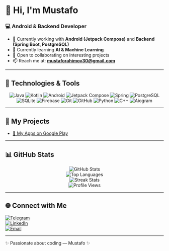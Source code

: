 # 👋 Hi, I'm Mustafo

### 💻 Android & Backend Developer

- 🔭 Currently working with **Android (Jetpack Compose)** and **Backend (Spring Boot, PostgreSQL)**  
- 🌱 Currently learning **AI & Machine Learning**  
- 👯 Open to collaborating on interesting projects  
- 📫 Reach me at: **mustaforahimov30@gmail.com**  

---

## 🚀 Technologies & Tools

<div align="center">

![Java](https://img.shields.io/badge/Java-ED8B00?style=for-the-badge&logo=openjdk&logoColor=white)
![Kotlin](https://img.shields.io/badge/Kotlin-7F52FF?style=for-the-badge&logo=kotlin&logoColor=white)
![Android](https://img.shields.io/badge/Android-3DDC84?style=for-the-badge&logo=android&logoColor=white)
![Jetpack Compose](https://img.shields.io/badge/Jetpack%20Compose-4285F4?style=for-the-badge&logo=jetpackcompose&logoColor=white)
![Spring](https://img.shields.io/badge/Spring-6DB33F?style=for-the-badge&logo=spring&logoColor=white)
![PostgreSQL](https://img.shields.io/badge/PostgreSQL-316192?style=for-the-badge&logo=postgresql&logoColor=white)
![SQLite](https://img.shields.io/badge/SQLite-07405E?style=for-the-badge&logo=sqlite&logoColor=white)
![Firebase](https://img.shields.io/badge/Firebase-FFCA28?style=for-the-badge&logo=firebase&logoColor=black)
![Git](https://img.shields.io/badge/Git-F05032?style=for-the-badge&logo=git&logoColor=white)
![GitHub](https://img.shields.io/badge/GitHub-181717?style=for-the-badge&logo=github&logoColor=white)
![Python](https://img.shields.io/badge/Python-3776AB?style=for-the-badge&logo=python&logoColor=white)
![C++](https://img.shields.io/badge/C++-00599C?style=for-the-badge&logo=cplusplus&logoColor=white)
![Aiogram](https://img.shields.io/badge/Aiogram-2CA5E0?style=for-the-badge&logo=telegram&logoColor=white)

</div>

---

## 📱 My Projects

- [📌 My Apps on Google Play](https://play.google.com/store/search?q=pub%3AH%26A%20SOLUTIONS&c=apps)  

---

## 📊 GitHub Stats

<div align="center">

![GitHub Stats](https://github-readme-stats.vercel.app/api?username=Developer-Mustafo&show_icons=true&theme=tokyonight)  
![Top Languages](https://github-readme-stats.vercel.app/api/top-langs/?username=Developer-Mustafo&layout=compact&theme=tokyonight)  
![Streak Stats](https://github-readme-streak-stats.herokuapp.com/?user=Developer-Mustafo&theme=tokyonight)  
![Profile Views](https://komarev.com/ghpvc/?username=Developer-Mustafo&style=for-the-badge)  

</div>

---

## 🌐 Connect with Me

[![Telegram](https://img.shields.io/badge/Telegram-26A5E4?style=for-the-badge&logo=telegram&logoColor=white)](https://t.me/mustafo_rahim_2009)  
[![LinkedIn](https://img.shields.io/badge/LinkedIn-0A66C2?style=for-the-badge&logo=linkedin&logoColor=white)](https://www.linkedin.com/in/mustafo-rahim-4a0384324?utm_source=share&utm_campaign=share_via&utm_content=profile&utm_medium=android_app)  
[![Email](https://img.shields.io/badge/Email-D14836?style=for-the-badge&logo=gmail&logoColor=white)](mailto:mustaforahimov30@gmail.com)

---

✨ Passionate about coding — Mustafo ✨